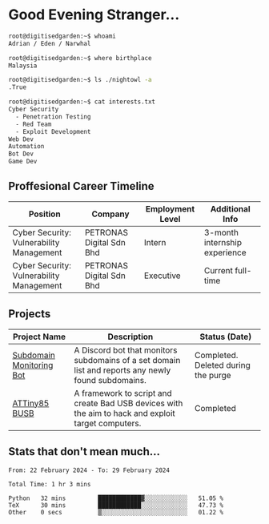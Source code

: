 # Good Evening Stranger...

```bash
root@digitisedgarden:~$ whoami
Adrian / Eden / Narwhal

root@digitisedgarden:~$ where birthplace
Malaysia

root@digitisedgarden:~$ ls ./nightowl -a
.True

root@digitisedgarden:~$ cat interests.txt
Cyber Security
  - Penetration Testing
  - Red Team
  - Exploit Development
Web Dev
Automation
Bot Dev
Game Dev
```

## Proffesional Career Timeline

|Position|Company|Employment Level|Additional Info|
|-------------|---------------------------------------------------------------|----|-----|
|Cyber Security: Vulnerability Management | PETRONAS Digital Sdn Bhd |Intern| 3-month internship experience |
|Cyber Security: Vulnerability Management | PETRONAS Digital Sdn Bhd |Executive|Current full-time|

## Projects

| Project Name | Description | Status (Date) |
|--------------|-------------|---------------|
|[Subdomain Monitoring Bot](https://github.com/edenfrey/subdomain-monitor)|A Discord bot that monitors subdomains of a set domain list and reports any newly found subdomains.|Completed. Deleted during the purge|
|[ATTiny85 BUSB](https://github.com/edenfrey/ATTiny85_BUSB)|A framework to script and create Bad USB devices with the aim to hack and exploit target computers.|Completed|

## Stats that don't mean much...

<!--START_SECTION:waka-->

```all_time
From: 22 February 2024 - To: 29 February 2024

Total Time: 1 hr 3 mins

Python   32 mins         ████████████▓░░░░░░░░░░░░   51.05 %
TeX      30 mins         ████████████░░░░░░░░░░░░░   47.73 %
Other    0 secs          ▒░░░░░░░░░░░░░░░░░░░░░░░░   01.22 %
```

<!--END_SECTION:waka-->
